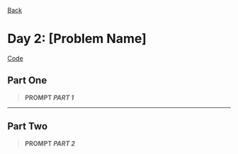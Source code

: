 [Back](../README.md)

# Day 2: [Problem Name]

[Code](./index.js)

## Part One

> **PROMPT _PART 1_**

---

## Part Two

> **PROMPT _PART 2_**